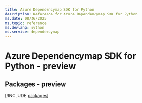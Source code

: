 ```yaml
---
title: Azure Dependencymap SDK for Python
description: Reference for Azure Dependencymap SDK for Python
ms.date: 08/26/2025
ms.topic: reference
ms.devlang: python
ms.service: dependencymap
---
```

# Azure Dependencymap SDK for Python - preview
## Packages - preview
[!INCLUDE [packages](dependencymap-index.md)]